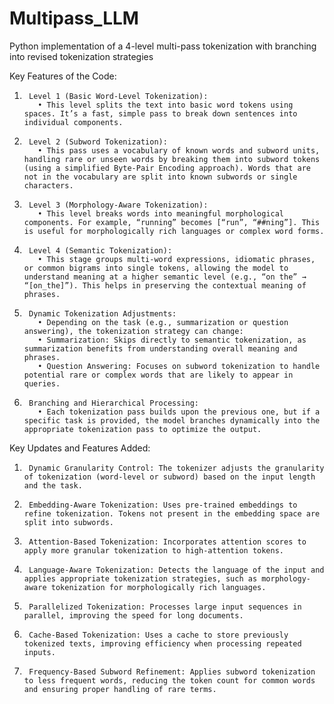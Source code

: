 # Multipass_LLM
Python implementation of a 4-level multi-pass tokenization with branching into revised tokenization strategies

Key Features of the Code:

   1.      Level 1 (Basic Word-Level Tokenization):
             • This level splits the text into basic word tokens using spaces. It’s a fast, simple pass to break down sentences into individual components.
   2.      Level 2 (Subword Tokenization):
             • This pass uses a vocabulary of known words and subword units, handling rare or unseen words by breaking them into subword tokens (using a simplified Byte-Pair Encoding approach). Words that are not in the vocabulary are split into known subwords or single characters.
   3.      Level 3 (Morphology-Aware Tokenization):
             • This level breaks words into meaningful morphological components. For example, “running” becomes [“run”, “##ning”]. This is useful for morphologically rich languages or complex word forms.
   4.      Level 4 (Semantic Tokenization):
             • This stage groups multi-word expressions, idiomatic phrases, or common bigrams into single tokens, allowing the model to understand meaning at a higher semantic level (e.g., “on the” → “[on_the]”). This helps in preserving the contextual meaning of phrases.
   5.      Dynamic Tokenization Adjustments:
             • Depending on the task (e.g., summarization or question answering), the tokenization strategy can change:
             • Summarization: Skips directly to semantic tokenization, as summarization benefits from understanding overall meaning and phrases.
             • Question Answering: Focuses on subword tokenization to handle potential rare or complex words that are likely to appear in queries.
   6.      Branching and Hierarchical Processing:
             • Each tokenization pass builds upon the previous one, but if a specific task is provided, the model branches dynamically into the appropriate tokenization pass to optimize the output.

Key Updates and Features Added:

   1.      Dynamic Granularity Control: The tokenizer adjusts the granularity of tokenization (word-level or subword) based on the input length and the task.
   2.      Embedding-Aware Tokenization: Uses pre-trained embeddings to refine tokenization. Tokens not present in the embedding space are split into subwords.
   3.      Attention-Based Tokenization: Incorporates attention scores to apply more granular tokenization to high-attention tokens.
   4.      Language-Aware Tokenization: Detects the language of the input and applies appropriate tokenization strategies, such as morphology-aware tokenization for morphologically rich languages.
   5.      Parallelized Tokenization: Processes large input sequences in parallel, improving the speed for long documents.
   6.      Cache-Based Tokenization: Uses a cache to store previously tokenized texts, improving efficiency when processing repeated inputs.
   7.      Frequency-Based Subword Refinement: Applies subword tokenization to less frequent words, reducing the token count for common words and ensuring proper handling of rare terms.
